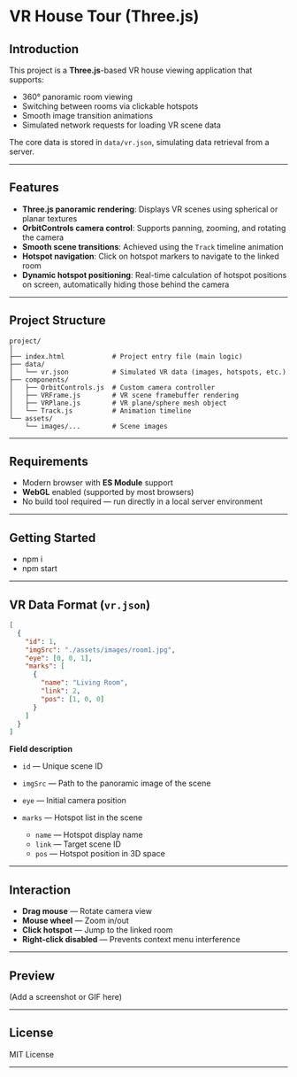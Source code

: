 # VR House Tour (Three.js)

## Introduction

This project is a **Three.js**-based VR house viewing application that supports:

* 360° panoramic room viewing
* Switching between rooms via clickable hotspots
* Smooth image transition animations
* Simulated network requests for loading VR scene data

The core data is stored in `data/vr.json`, simulating data retrieval from a server.

---

## Features

* **Three.js panoramic rendering**: Displays VR scenes using spherical or planar textures
* **OrbitControls camera control**: Supports panning, zooming, and rotating the camera
* **Smooth scene transitions**: Achieved using the `Track` timeline animation
* **Hotspot navigation**: Click on hotspot markers to navigate to the linked room
* **Dynamic hotspot positioning**: Real-time calculation of hotspot positions on screen, automatically hiding those behind the camera

---

## Project Structure

```
project/
│
├── index.html            # Project entry file (main logic)
├── data/
│   └── vr.json           # Simulated VR data (images, hotspots, etc.)
├── components/
│   ├── OrbitControls.js  # Custom camera controller
│   ├── VRFrame.js        # VR scene framebuffer rendering
│   ├── VRPlane.js        # VR plane/sphere mesh object
│   └── Track.js          # Animation timeline
└── assets/
    └── images/...        # Scene images
```

---

## Requirements

* Modern browser with **ES Module** support
* **WebGL** enabled (supported by most browsers)
* No build tool required — run directly in a local server environment

---

## Getting Started

* npm i
* npm start

---

## VR Data Format (`vr.json`)

```json
[
  {
    "id": 1,
    "imgSrc": "./assets/images/room1.jpg",
    "eye": [0, 0, 1],
    "marks": [
      {
        "name": "Living Room",
        "link": 2,
        "pos": [1, 0, 0]
      }
    ]
  }
]
```

**Field description**

* `id` — Unique scene ID
* `imgSrc` — Path to the panoramic image of the scene
* `eye` — Initial camera position
* `marks` — Hotspot list in the scene

  * `name` — Hotspot display name
  * `link` — Target scene ID
  * `pos` — Hotspot position in 3D space

---

## Interaction

* **Drag mouse** — Rotate camera view
* **Mouse wheel** — Zoom in/out
* **Click hotspot** — Jump to the linked room
* **Right-click disabled** — Prevents context menu interference

---

## Preview

(Add a screenshot or GIF here)

---

## License

MIT License

---
